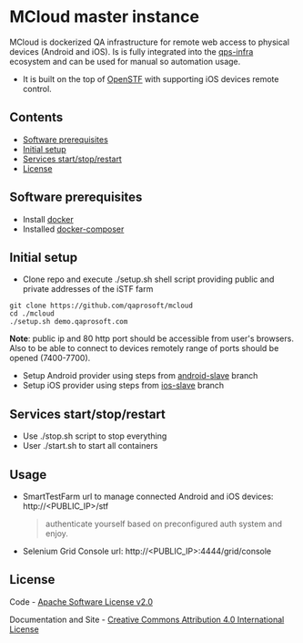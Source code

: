 MCloud master instance
==================

MCloud is dockerized QA infrastructure for remote web access to physical devices (Android and iOS). Is is fully integrated into the [qps-infra](http://www.qps-infra.io) ecosystem and can be used for manual so automation usage.

* It is built on the top of [OpenSTF](https://github.com/openstf) with supporting iOS devices remote control.

## Contents
* [Software prerequisites](#software-prerequisites)
* [Initial setup](#initial-setup)
* [Services start/stop/restart](#services-restart)
* [License](#license)

## Software prerequisites
* Install [docker](http://www.techrepublic.com/article/how-to-install-docker-on-ubuntu-16-04/)
* Installed [docker-composer](https://docs.docker.com/compose/install/#install-compose)

## Initial setup
* Clone repo and execute ./setup.sh shell script providing public and private addresses of the iSTF farm
```
git clone https://github.com/qaprosoft/mcloud
cd ./mcloud
./setup.sh demo.qaprosoft.com
```
<B>Note</B>: public ip and 80 http port should be accessible from user's browsers. Also to be able to connect to devices remotely range of ports should be opened (7400-7700).
* Setup Android provider using steps from [android-slave](https://github.com/qaprosoft/mcloud/tree/android-slave) branch
* Setup iOS provider using steps from [ios-slave](https://github.com/qaprosoft/mcloud/tree/ios-slave) branch

## Services start/stop/restart
* Use ./stop.sh script to stop everything
* User ./start.sh to start all containers

## Usage
* SmartTestFarm url to manage connected Android and iOS devices: http://<PUBLIC_IP>/stf 
  > authenticate yourself based on preconfigured auth system and enjoy.
* Selenium Grid Console url: http://<PUBLIC_IP>:4444/grid/console

## License
Code - [Apache Software License v2.0](http://www.apache.org/licenses/LICENSE-2.0)

Documentation and Site - [Creative Commons Attribution 4.0 International License](http://creativecommons.org/licenses/by/4.0/deed.en_US)
